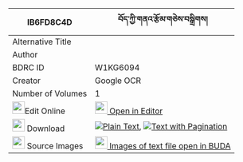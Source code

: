 |IB6FD8C4D|བོད་ཀྱི་གནའ་རྩོམ་གཅེས་བསྒྲིགས། 
| --- | --- 
|Alternative Title |
|Author | 
|BDRC ID | W1KG6094
|Creator | Google OCR
|Number of Volumes| 1
|<img width="25" src="https://img.icons8.com/color/25/000000/edit-property.png">Edit Online| [<img width="25" src="https://avatars.githubusercontent.com/u/45091458?s=200&v=4"> Open in Editor](http://editor.openpecha.org/IB6FD8C4D)
|<img width="25" src="https://img.icons8.com/fluent/48/000000/download-2.png"/>  Download | [![](https://img.icons8.com/color/20/000000/txt.png)Plain Text](https://github.com/Openpecha/IB6FD8C4D/releases/download/v1/bo_kyi_na_tsom_che_drik_plain_IB6FD8C4D.zip), [![](https://img.icons8.com/color/20/000000/txt.png)Text with Pagination](https://github.com/Openpecha/IB6FD8C4D/releases/download/v1/bo_kyi_na_tsom_che_drik_pages_IB6FD8C4D.zip)
|<img width="25" src="https://img.icons8.com/plasticine/100/000000/pictures-folder.png"/>  Source Images | [<img width="25" src="https://library.bdrc.io/icons/BUDA-small.svg"> Images of text file open in BUDA](https://library.bdrc.io/show/bdr:W1KG6094)